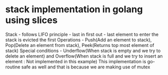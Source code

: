 # stack implementation in golang using slices
Stack - follows LIFO principle - last in first out - last element to enter the stack is evicted the first
Operations - Push(Add an element to stack), Pop(Delete an element from stack), Peek(Returns top most element of stack)
Special conditions - Underflow(When stack is empty and we try to delete an element) and Overflow(When stack is full and we try to insert an element : Not implemented in this example)
This implementation is go-routine safe as well and that is because we are making use of mutex